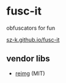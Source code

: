 # fusc-it

obfuscators for fun

[sz-k.github.io/fusc-it](https://sz-k.github.io/fusc-it/)

## vendor libs

- [reimg](https://github.com/gillyb/reimg) (MIT)
